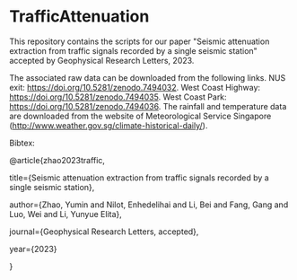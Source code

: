 # TrafficAttenuation
This repository contains the scripts for our paper "Seismic attenuation extraction from traffic signals recorded by a single seismic station" accepted by Geophysical Research Letters, 2023.

The associated raw data can be downloaded from the following links. NUS exit: https://doi.org/10.5281/zenodo.7494032. West Coast Highway: https://doi.org/10.5281/zenodo.7494035. West Coast Park: https://doi.org/10.5281/zenodo.7494036. The rainfall and temperature data are downloaded from the website of Meteorological Service Singapore (http://www.weather.gov.sg/climate-historical-daily/).

Bibtex:

@article{zhao2023traffic,

  title={Seismic attenuation extraction from traffic signals recorded by a single seismic station},

  author={Zhao, Yumin and Nilot, Enhedelihai and Li, Bei and Fang, Gang and Luo, Wei and Li, Yunyue Elita},

  journal={Geophysical Research Letters, accepted},

  year={2023}
  
}
